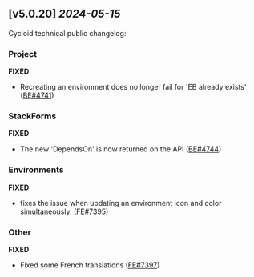 ## [v5.0.20] _2024-05-15_

Cycloid technical public changelog:

### Project
**FIXED**
- Recreating an environment does no longer fail for 'EB already exists' ([BE#4741])
### StackForms
**FIXED**
- The new 'DependsOn' is now returned on the API ([BE#4744])
### Environments
**FIXED**
- fixes the issue when updating an environment icon and color simultaneously. ([FE#7395])

### Other
**FIXED**
- Fixed some French translations ([FE#7397])


[BE#4741]: https://github.com/cycloidio/youdeploy-http-api/pull/4741
[BE#4744]: https://github.com/cycloidio/youdeploy-http-api/pull/4744
[FE#7395]: https://github.com/cycloidio/youdeploy-frontend-web/pull/7395
[FE#7397]: https://github.com/cycloidio/youdeploy-frontend-web/pull/7397
